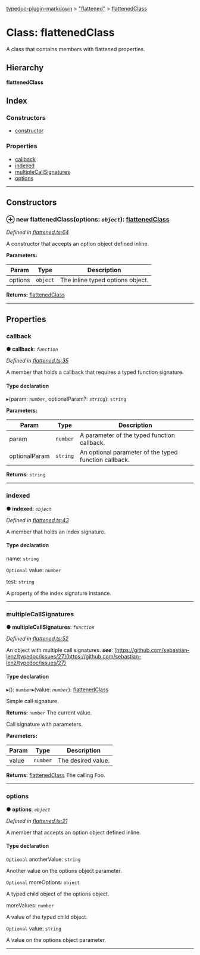 [typedoc-plugin-markdown](../README.md) > ["flattened"](../modules/_flattened_.md) > [flattenedClass](../classes/_flattened_.flattenedclass.md)

# Class: flattenedClass

A class that contains members with flattened properties.

## Hierarchy

**flattenedClass**

## Index

### Constructors

* [constructor](_flattened_.flattenedclass.md#constructor)

### Properties

* [callback](_flattened_.flattenedclass.md#callback)
* [indexed](_flattened_.flattenedclass.md#indexed)
* [multipleCallSignatures](_flattened_.flattenedclass.md#multiplecallsignatures)
* [options](_flattened_.flattenedclass.md#options)

---

## Constructors

<a id="constructor"></a>

### ⊕ **new flattenedClass**(options: *`object`*): [flattenedClass](_flattened_.flattenedclass.md)

*Defined in [flattened.ts:64](https://github.com/tgreyjs/typedoc-plugin-markdown/blob/master/tests/src/flattened.ts#L64)*

A constructor that accepts an option object defined inline.

**Parameters:**

| Param | Type | Description |
| ------ | ------ | ------ |
| options | `object`   |  The inline typed options object. |

**Returns:** [flattenedClass](_flattened_.flattenedclass.md)

---

## Properties

<a id="callback"></a>

###  callback

**●  callback**:  *`function`* 

*Defined in [flattened.ts:35](https://github.com/tgreyjs/typedoc-plugin-markdown/blob/master/tests/src/flattened.ts#L35)*

A member that holds a callback that requires a typed function signature.

#### Type declaration
▸(param: *`number`*, optionalParam?: *`string`*): `string`

**Parameters:**

| Param | Type | Description |
| ------ | ------ | ------ |
| param | `number`   |  A parameter of the typed function callback. |
| optionalParam | `string`   |  An optional parameter of the typed function callback. |

**Returns:** `string`

___

<a id="indexed"></a>

###  indexed

**●  indexed**:  *`object`* 

*Defined in [flattened.ts:43](https://github.com/tgreyjs/typedoc-plugin-markdown/blob/master/tests/src/flattened.ts#L43)*

A member that holds an index signature.

#### Type declaration

[index: `number`]: `object`

 name: `string`

`Optional`  value: `number`

 test: `string`

A property of the index signature instance.

___

<a id="multiplecallsignatures"></a>

###  multipleCallSignatures

**●  multipleCallSignatures**:  *`function`* 

*Defined in [flattened.ts:52](https://github.com/tgreyjs/typedoc-plugin-markdown/blob/master/tests/src/flattened.ts#L52)*

An object with multiple call signatures.
*__see__*: [https://github.com/sebastian-lenz/typedoc/issues/27](https://github.com/sebastian-lenz/typedoc/issues/27)

#### Type declaration
▸(): `number`▸(value: *`number`*): [flattenedClass](_flattened_.flattenedclass.md)

Simple call signature.

**Returns:** `number`
The current value.

Call signature with parameters.

**Parameters:**

| Param | Type | Description |
| ------ | ------ | ------ |
| value | `number`   |  The desired value. |

**Returns:** [flattenedClass](_flattened_.flattenedclass.md)
The calling Foo.

___

<a id="options"></a>

###  options

**●  options**:  *`object`* 

*Defined in [flattened.ts:21](https://github.com/tgreyjs/typedoc-plugin-markdown/blob/master/tests/src/flattened.ts#L21)*

A member that accepts an option object defined inline.

#### Type declaration

`Optional`  anotherValue: `string`

Another value on the options object parameter.

`Optional`  moreOptions: `object`

A typed child object of the options object.

 moreValues: `number`

A value of the typed child object.

`Optional`  value: `string`

A value on the options object parameter.

___

